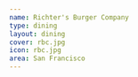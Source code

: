 ```yaml
---
name: Richter's Burger Company
type: dining
layout: dining 
cover: rbc.jpg
icon: rbc.jpg
area: San Francisco
---
```

